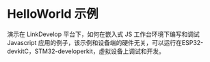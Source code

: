 # HelloWorld 示例
演示在 LinkDevelop 平台下，如何在嵌入式 JS 工作台环境下编写和调试 Javascript 应用的例子，该示例和设备端的硬件无关，可以运行在ESP32-devkitC，STM32-developerkit，虚拟设备上调试和开发。
